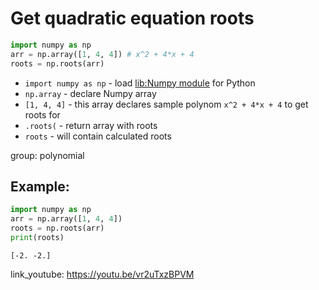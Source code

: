 # Get quadratic equation roots

```python
import numpy as np
arr = np.array([1, 4, 4]) # x^2 + 4*x + 4
roots = np.roots(arr)
```

- `import numpy as np` - load [lib:Numpy module](/python-numpy/how-to-install-python-numpy-lib) for Python
- `np.array` - declare Numpy array
- `[1, 4, 4]` - this array declares sample polynom `x^2 + 4*x + 4` to get roots for
- `.roots(` - return array with roots
- `roots` - will contain calculated roots

group: polynomial

## Example: 
```python
import numpy as np
arr = np.array([1, 4, 4])
roots = np.roots(arr)
print(roots)
```
```
[-2. -2.]

```

link_youtube: https://youtu.be/vr2uTxzBPVM
